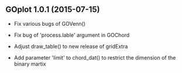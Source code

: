 GOplot 1.0.1 (2015-07-15) 
----------------------------------------

* Fix various bugs of GOVenn()

* Fix bug of 'process.lable' argument in GOChord

* Adjust draw_table() to new release of gridExtra

* Add parameter 'limit' to chord_dat() to restrict the dimension of the binary martix